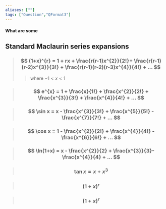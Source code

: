 ```yaml
---
aliases: [""]
tags: ["Question","QFormat3"]
---
```


#### What are some
## Standard Maclaurin series expansions

> ### $$ (1+x)^{r} = 1 + rx + \frac{r(r-1)x^{2}}{2!}+ \frac{r(r-1)(r-2)x^{3}}{3!} + \frac{r(r-1)(r-2)(r-3)x^{4}}{4!} + ... $$
>> where $-1<x<1$ 

> ### $$ e^{x} = 1 + \frac{x}{1!} + \frac{x^{2}}{2!} + \frac{x^{3}}{3!} + \frac{x^{4}}{4!} + ... $$ 

> ### $$ \sin x = x - \frac{x^{3}}{3!} + \frac{x^{5}}{5!} - \frac{x^{7}}{7!} + ...  $$ 

> ### $$ \cos x = 1 - \frac{x^{2}}{2!} + \frac{x^{4}}{4!} - \frac{x^{6}}{6!} + ...  $$ 

> ### $$ \ln(1+x) = x - \frac{x^{2}}{2} + \frac{x^{3}}{3}- \frac{x^{4}}{4} + ... $$ 

> ### $$ \tan x = x + x^3  $$ 

> ### $$ (1+x)^{r}  $$ 

> ### $$ (1+x)^{r}  $$ 
